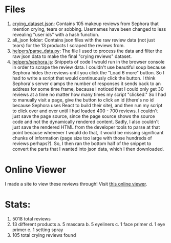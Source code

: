 # Files
1. [crying_dataset.json](crying_dataset.json): Contains 105 makeup reviews from Sephora that mention crying, tears or sobbing. Usernames have been changed to less revealing "user ids" with a hash function.
2. all_json folder: Contains json files with the raw review data (not just tears) for the 13 products I scraped the reviews from.
3. [helpers/parse_data.py](helpers/parse_data.py): The file I used to process the data and filter the raw json data to make the final "crying reviews" dataset.
4. [helpers/sephora.js](helpers/sephora.js): Snippets of code I would run in the browser console in order to scrape the review data. I couldn't use beautiful soup because Sephora hides the reviews until you click the "Load 6 more" button. So I had to write a script that would continuously click the button. I think Sephora's server clamps the number of responses it sends back to an address for some time frame, because I noticed that I could only get 30 reviews at a time no matter how many times my script "clicked." So I had to manually visit a page, give the button to click an id (there's no id because Sephora uses React to build their site), and then run my script to click over and over until I had loaded 400 - 700 reviews. I couldn't just save the page source, since the page source shows the source code and not the dynamically rendered content. Sadly, I also couldn't just save the rendered HTML from the developer tools to parse at that point because whenever I would do that, it would be missing significant chunks of information (page size too large with those hundreds of reviews perhaps?). So, I then ran the bottom half of the snippet to convert the parts that I wanted into json data, which I then downloaded.

# Online Viewer
I made a site to view these reviews through! Visit [this online viewer](https://connie.dog/sephora/).

# Stats:
1. 5018 total reviews
2. 13 different products
    a. 5 mascara
    b. 5 eyeliners
    c. 1 face primer
    d. 1 eye primer
    e. 1 setting spray
3. 105 total crying reviews found